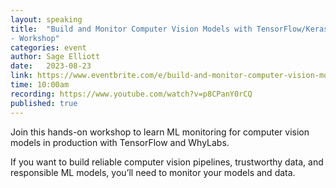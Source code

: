 ```yaml
---
layout: speaking
title:  "Build and Monitor Computer Vision Models with TensorFlow/Keras + WhyLabs
- Workshop"
categories: event
author: Sage Elliott
date:   2023-08-23
link: https://www.eventbrite.com/e/build-and-monitor-computer-vision-models-with-tensorflowkeras-whylabs-tickets-691242152887?aff=sage
time: 10:00am
recording: https://www.youtube.com/watch?v=p8CPanY0rCQ
published: true
---
```

Join this hands-on workshop to learn ML monitoring for computer vision models in production with TensorFlow and WhyLabs.

If you want to build reliable computer vision pipelines, trustworthy data, and responsible ML models, you’ll need to monitor your models and data.